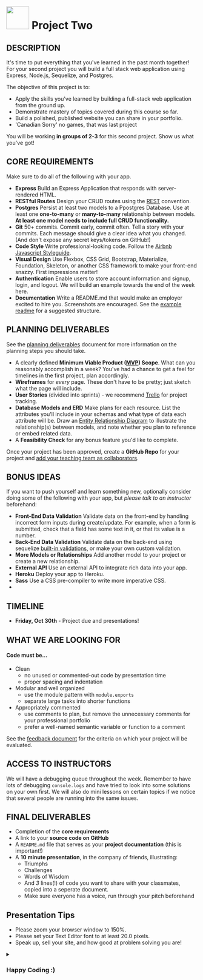 # <img src="https://cloud.githubusercontent.com/assets/7833470/10423298/ea833a68-7079-11e5-84f8-0a925ab96893.png" width="60"> Project Two

## DESCRIPTION

It's time to put everything that you've learned in the past month together! For your second project you will build a full stack web application using Express, Node.js, Sequelize, and Postgres.

The objective of this project is to:

* Apply the skills you've learned by building a full-stack web application from the ground up.
* Demonstrate mastery of topics covered during this course so far.  
* Build a polished, published website you can share in your portfolio.
* 'Canadian Sorry' no games, that was last project  

You will be working **in groups of 2-3** for this second project. Show us what you've got!

## CORE REQUIREMENTS
Make sure to do all of the following with your app.

* **Express** Build an Express Application that responds with server-rendered HTML.
* **RESTful Routes** Design your CRUD routes using the [REST](https://git.generalassemb.ly/sf-sei-1/express-dynamic-routes#restful-routing-preview) convention.
* **Postgres** Persist at least two models to a Ppostgres Database. Use at least one **one-to-many** or **many-to-many** relationship between models. **At least one model needs to include full CRUD functionality.**
* **Git** 50+ commits. Commit early, commit often. Tell a story with your commits. Each message should give a clear idea what you changed. (And don't expose any secret keys/tokens on GitHub!)
* **Code Style** Write professional-looking code. Follow the [Airbnb Javascript Styleguide](https://github.com/airbnb/javascript).
* **Visual Design** Use Flexbox, CSS Grid, Bootstrap, Materialize, Foundation, Skeleton, or another CSS framework to make your front-end snazzy. First impressions matter!
* **Authentication** Enable users to store account information and signup, login, and logout. We will build an example towards the end of the week here.
* **Documentation** Write a README.md that would make an employer excited to hire you. Screenshots are encouraged. See the [example readme](./example-readme.md) for a suggested structure.

## PLANNING DELIVERABLES

See the [planning deliverables](./planning.md) document for more information on the planning steps you should take.
  * A clearly defined **Minimum Viable Product ([MVP](http://en.wikipedia.org/wiki/Minimum_viable_product)) Scope**. What can you reasonably accomplish in a week? You've had a chance to get a feel for timelines in the first project, plan accordingly.
  * **Wireframes** for _every_ page. These don't have to be pretty; just sketch what the page will include.
  * **User Stories** (divided into sprints) - we recommend [Trello](https://trello.com/) for project tracking.
  * **Database Models and ERD** Make plans for each resource.  List the attributes you'll include in your schemas and what type of data each attribute will be. Draw an [Entity Relationship Diagram](https://www.google.com/search?tbm=isch&q=database%20table%20relationships%20drawing) to illustrate the relationship(s) between models, and note whether you plan to reference or embed related data.
  * A **Feasibility Check** for any bonus feature you'd like to complete.


Once your project has been approved, create a **GitHub Repo** for your project and [add your teaching team as collaborators](https://help.github.com/articles/adding-collaborators-to-a-personal-repository/).

## BONUS IDEAS  
If you want to push yourself and learn something new, optionally consider doing some of the following with your app, but *please talk to an instructor* beforehand:

* **Front-End Data Validation** Validate data on the front-end by handling incorrect form inputs during create/update. For example, when a form is submitted, check that a field has some text in it, or that its value is a number.
* **Back-End Data Validation** Validate data on the back-end using sequelize [built-in validations](https://sequelize.org/master/manual/validations-and-constraints.html), or make your own custom validation.
* **More Models or Relationships** Add another model to your project or create a new relationship.
* **External API** Use an external API to integrate rich data into your app.
* **Heroku** Deploy your app to Heroku.
* **Sass** Use a CSS pre-compiler to write more imperative CSS.
* **<Insert own idea>**

## TIMELINE

* **Friday, Oct 30th** - Project due and presentations!

## WHAT WE ARE LOOKING FOR

#### Code must be...
* Clean   
  - no unused or commented-out code by presentation time   
  - proper spacing and indentation  
* Modular and well organized   
  - use the module pattern with `module.exports`  
  - separate large tasks into shorter functions
* Appropriately commented
  - use comments to plan, but remove the unnecessary comments for your professional portfolio
  - prefer a well-named semantic variable or function to a comment

See the [feedback document](./feedback.md) for the criteria on which your project will be evaluated.

## ACCESS TO INSTRUCTORS
We will have a debugging queue throughout the week. Remember to have lots of debugging `console.logs` and have tried to look into some solutions on your own first. We will also do mini lessons on certain topics if we notice that several people are running into the same issues.

## FINAL DELIVERABLES

* Completion of the **core requirements**
* A link to your **source code on GitHub**
* A `README.md` file that serves as your **project documentation** (this is important!)
* A **10 minute presentation**, in the company of friends, illustrating:
    - Triumphs
    - Challenges
    - Words of Wisdom
    - And _3_ lines(!) of code you want to share with your classmates, copied into a seperate document.
    - Make sure everyone has a voice, run through your pitch beforehand

## Presentation Tips
* Please zoom your browser window to 150%.
* Please set your Text Editor font to at least 20.0 pixels.
* Speak up, sell your site, and how good at problem solving you are!

<details><summary><h3>Happy Coding :)</h3></summary>

| Group | Participants |
|------|--------------|
| Group 1 | nile devin jeffrey |
| Group 2 | booker derek jamieden |
| Group 3 | edmund bevon nick |
| Group 4 | brian caleb antonio |
| Group 5 | endia brock jane |
| Group 6 | noah theodore edward |
| Group 7 | mario martin tess |
| Group 8 | tavis maria lucy |
| Group 9 | casey ashley liana |
| Group 10 | chris danny |
| Group 11 | lauren kelsey |


</details>



